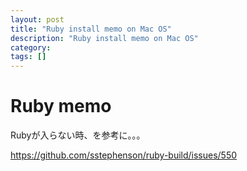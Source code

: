 ```yaml
---
layout: post
title: "Ruby install memo on Mac OS"
description: "Ruby install memo on Mac OS"
category: 
tags: []
---
```


# Ruby memo
Rubyが入らない時、を参考に。。。

https://github.com/sstephenson/ruby-build/issues/550
